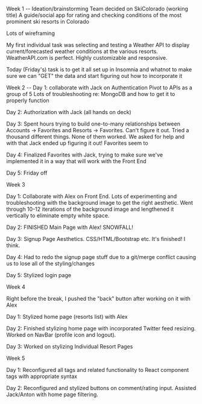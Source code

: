 Week 1 --
Ideation/brainstorming
Team decided on SkiColorado (working title)
A guide/social app for rating and checking conditions of the most prominent ski resorts in Colorado

Lots of wireframing

My first individual task was selecting and testing a Weather API to display current/forecasted weather conditions at the various resorts.
WeatherAPI.com is perfect. Highly customizable and responsive.

Today (Friday's) task is to get it all set up in Insomnia and whatnot to make sure we can "GET" the data and start figuring out how to incorporate it

Week 2 --
Day 1: collaborate with Jack on Authentication
Pivot to APIs as a group of 5
Lots of troubleshooting re: MongoDB and how to get it to properly function

Day 2: Authorization with Jack (all hands on deck)

Day 3: Spent hours trying to build one-to-many relationships between Accounts -> Favorites and Resorts -> Favorites. Can't figure it out. Tried a thousand different things. None of them worked.
We asked for help and with that Jack ended up figuring it out! Favorites seem to

Day 4: Finalized Favorites with Jack, trying to make sure we've implemented it in a way that will work with the Front End

Day 5: Friday off

Week 3

Day 1: Collaborate with Alex on Front End. Lots of experimenting and troubleshooting with the background image to get the right aesthetic. Went through 10-12 iterations of the background image and lengthened it vertically to eliminate empty white space.

Day 2: FINISHED Main Page with Alex! SNOWFALL!

Day 3: Signup Page Aesthetics. CSS/HTML/Bootstrap etc. It's finished! I think.

Day 4: Had to redo the signup page stuff due to a git/merge conflict causing us to lose all of the styling/changes

Day 5: Stylized login page

Week 4

Right before the break, I pushed the "back" button after working on it with Alex

Day 1: Stylized home page (resorts list) with Alex

Day 2: Finished stylizing home page with incorporated Twitter feed resizing. Worked on NavBar (profile icon and logout).

Day 3: Worked on stylizing Individual Resort Pages

Week 5

Day 1: Reconfigured all <a> tags and related functionality to React component <Link> tags with appropriate syntax

Day 2: Reconfigured and stylized buttons on comment/rating input. Assisted Jack/Anton with home page filtering.


